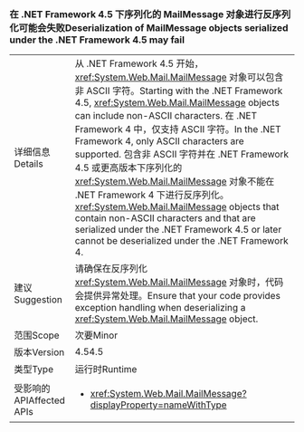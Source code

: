 ### <a name="deserialization-of-mailmessage-objects-serialized-under-the-net-framework-45-may-fail"></a><span data-ttu-id="fee26-101">在 .NET Framework 4.5 下序列化的 MailMessage 对象进行反序列化可能会失败</span><span class="sxs-lookup"><span data-stu-id="fee26-101">Deserialization of MailMessage objects serialized under the .NET Framework 4.5 may fail</span></span>

|   |   |
|---|---|
|<span data-ttu-id="fee26-102">详细信息</span><span class="sxs-lookup"><span data-stu-id="fee26-102">Details</span></span>|<span data-ttu-id="fee26-103">从 .NET Framework 4.5 开始，<xref:System.Web.Mail.MailMessage> 对象可以包含非 ASCII 字符。</span><span class="sxs-lookup"><span data-stu-id="fee26-103">Starting with the .NET Framework 4.5, <xref:System.Web.Mail.MailMessage> objects can include non-ASCII characters.</span></span> <span data-ttu-id="fee26-104">在 .NET Framework 4 中，仅支持 ASCII 字符。</span><span class="sxs-lookup"><span data-stu-id="fee26-104">In the .NET Framework 4, only ASCII characters are supported.</span></span> <span data-ttu-id="fee26-105">包含非 ASCII 字符并在 .NET Framework 4.5 或更高版本下序列化的 <xref:System.Web.Mail.MailMessage> 对象不能在 .NET Framework 4 下进行反序列化。</span><span class="sxs-lookup"><span data-stu-id="fee26-105"><xref:System.Web.Mail.MailMessage> objects that contain non-ASCII characters and that are serialized under the .NET Framework 4.5 or later cannot be deserialized under the .NET Framework 4.</span></span>|
|<span data-ttu-id="fee26-106">建议</span><span class="sxs-lookup"><span data-stu-id="fee26-106">Suggestion</span></span>|<span data-ttu-id="fee26-107">请确保在反序列化 <xref:System.Web.Mail.MailMessage> 对象时，代码会提供异常处理。</span><span class="sxs-lookup"><span data-stu-id="fee26-107">Ensure that your code provides exception handling when deserializing a <xref:System.Web.Mail.MailMessage> object.</span></span>|
|<span data-ttu-id="fee26-108">范围</span><span class="sxs-lookup"><span data-stu-id="fee26-108">Scope</span></span>|<span data-ttu-id="fee26-109">次要</span><span class="sxs-lookup"><span data-stu-id="fee26-109">Minor</span></span>|
|<span data-ttu-id="fee26-110">版本</span><span class="sxs-lookup"><span data-stu-id="fee26-110">Version</span></span>|<span data-ttu-id="fee26-111">4.5</span><span class="sxs-lookup"><span data-stu-id="fee26-111">4.5</span></span>|
|<span data-ttu-id="fee26-112">类型</span><span class="sxs-lookup"><span data-stu-id="fee26-112">Type</span></span>|<span data-ttu-id="fee26-113">运行时</span><span class="sxs-lookup"><span data-stu-id="fee26-113">Runtime</span></span>|
|<span data-ttu-id="fee26-114">受影响的 API</span><span class="sxs-lookup"><span data-stu-id="fee26-114">Affected APIs</span></span>|<ul><li><xref:System.Web.Mail.MailMessage?displayProperty=nameWithType></li></ul>|

